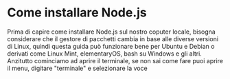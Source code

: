 # Come installare Node.js

Prima di capire come installare Node.js sul nostro coputer locale, bisogna considerare che il gestore di pacchetti cambia in base alle diverse versioni di Linux, quindi questa guida può funzionare bene per Ubuntu e Debian o derivati come Linux Mint, elementaryOS, bash su Windows e gli altri.
Anzitutto cominciamo ad aprire il terminale, se non sai come fare puoi aprire il menu, digitare "terminale" e selezionare la voce
